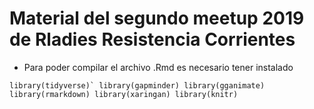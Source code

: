 # Material del segundo meetup 2019 de Rladies Resistencia Corrientes

* Para poder compilar el archivo .Rmd es necesario tener instalado

```library(tidyverse)`
library(gapminder)
library(gganimate)
library(rmarkdown)
library(xaringan)
library(knitr)```





